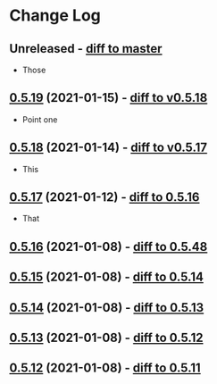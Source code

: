 # Change Log


## Unreleased - [diff to master](https://github.com/Cielquan/python_test-cielquan/compare/v0.5.19...master)

- Those


## [0.5.19](https://github.com/Cielquan/python_test-cielquan/releases/v0.5.19) (2021-01-15) - [diff to v0.5.18](https://github.com/Cielquan/python_test-cielquan/compare/v0.5.19...v0.5.19)

- Point one


## [0.5.18](https://github.com/Cielquan/python_test-cielquan/releases/v0.5.18) (2021-01-14) - [diff to v0.5.17](https://github.com/Cielquan/python_test-cielquan/compare/v0.5.17...v0.5.18)

- This


## [0.5.17](https://github.com/Cielquan/python_test-cielquan/releases/v0.5.17) (2021-01-12) - [diff to 0.5.16](https://github.com/Cielquan/python_test-cielquan/compare/v0.5.16...v0.5.17)

- That


## [0.5.16](https://github.com/Cielquan/python_test-cielquan/releases/v0.5.16) (2021-01-08) - [diff to 0.5.48](https://github.com/Cielquan/python_test-cielquan/compare/v0.5.15...v0.5.16)


## [0.5.15](https://github.com/Cielquan/python_test-cielquan/releases/v0.5.15) (2021-01-08) - [diff to 0.5.14](https://github.com/Cielquan/python_test-cielquan/compare/v0.5.14...v0.5.15)


## [0.5.14](https://github.com/Cielquan/python_test-cielquan/releases/v0.5.14) (2021-01-08) - [diff to 0.5.13](https://github.com/Cielquan/python_test-cielquan/compare/v0.5.13...v0.5.14)


## [0.5.13](https://github.com/Cielquan/python_test-cielquan/releases/v0.5.13) (2021-01-08) - [diff to 0.5.12](https://github.com/Cielquan/python_test-cielquan/compare/v0.5.12...v0.5.13)


## [0.5.12](https://github.com/Cielquan/python_test-cielquan/releases/v0.5.12) (2021-01-08) - [diff to 0.5.11](https://github.com/Cielquan/python_test-cielquan/compare/v0.5.11...v0.5.12)
